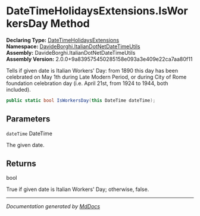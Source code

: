﻿<!--  
  <auto-generated>   
    The contents of this file were generated by a tool.  
    Changes to this file may be list if the file is regenerated  
  </auto-generated>   
-->

# DateTimeHolidaysExtensions.IsWorkersDay Method

**Declaring Type:** [DateTimeHolidaysExtensions](../index.md)  
**Namespace:** [DavideBorghi.ItalianDotNetDateTimeUtils](../../index.md)  
**Assembly:** DavideBorghi.ItalianDotNetDateTimeUtils  
**Assembly Version:** 2.0.0+9a839575450285158e093a3e409e22ca7aa80f11

Tells if given date is Italian Workers' Day: from 1890 this day has been celebrated on May 1th during Late Modern Period, or during City of Rome foundation celebration day (i.e. April 21st, from 1924 to 1944, both included).

```csharp
public static bool IsWorkersDay(this DateTime dateTime);
```

## Parameters

`dateTime`  DateTime

The given date.

## Returns

bool

True if given date is Italian Workers' Day; otherwise, false.

___

*Documentation generated by [MdDocs](https://github.com/ap0llo/mddocs)*
